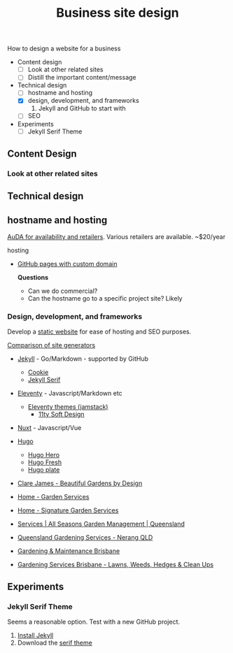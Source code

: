 ﻿---
backlinks:
- title: Web development
  url: /sense/Web-development/web-development.html
tags: web-development
title: Business site design
type: note
---
How to design a website for a business

- Content design
    - [ ] Look at other related sites
    - [ ] Distill the important content/message
- Technical design
    - [ ] hostname and hosting
    - [X] design, development, and frameworks
        1. Jekyll and GitHub to start with
    - [ ] SEO
- Experiments
    - [ ] Jekyll Serif Theme

## Content Design

### Look at other related sites

## Technical design

## hostname and hosting

[AuDA for availability and retailers](https://www.auda.org.au/domain-search?domain=sandysgardening.com.au). Various retailers are available. ~$20/year

hosting

- [GitHub pages with custom domain](https://docs.github.com/en/pages/configuring-a-custom-domain-for-your-github-pages-site) 

    **Questions** 
    - Can we do commercial?
    - Can the hostname go to a specific project site? Likely

### Design, development, and frameworks

Develop a [static website](https://theunlikelydeveloper.com/build-a-static-website/) for ease of hosting and SEO purposes.

[Comparison of site generators](https://jamstack.org/generators/)

- [Jekyll](https://jekyllrb.com/resources/) - Go/Markdown - supported by GitHub
    - [Cookie](https://github.com/abhinavs/cookie)
    - [Jekyll Serif](https://github.com/zerostaticthemes/jekyll-serif-theme)
- [Eleventy](https://www.11ty.dev/) - Javascript/Markdown etc
    - [Eleventy themes (jamstack)](https://jamstackthemes.dev/ssg/eleventy/)
        - [11ty Soft Design](https://jamstackthemes.dev/demo/theme/11ty-soft-ui-design/)
- [Nuxt](https://v2.nuxt.com/) - Javascript/Vue
- [Hugo](https://gohugo.io/)
    - [Hugo Hero](https://github.com/zerostaticthemes/hugo-hero-theme)
    - [Hugo Fresh](https://github.com/StefMa/hugo-fresh)
    - [Hugo plate](https://github.com/zeon-studio/hugoplate)

- [Clare James - Beautiful Gardens by Design](https://clarejames.com.au/)
- [Home - Garden Services](https://www.gardenservicesbrisbane.com.au/) 
- [Home - Signature Garden Services](https://signaturegardenservices.com.au/)
- [Services | All Seasons Garden Management | Queensland](https://www.asgm.com.au/services)
- [Queensland Gardening Services - Nerang QLD](https://www.serviceseeking.com.au/profile/91322-queensland-gardening-services)
- [Gardening & Maintenance Brisbane](https://queenslandhorticulture.com.au/our-services/garden-maintenance/)
- [Gardening Services Brisbane - Lawns, Weeds, Hedges & Clean Ups](https://www.greenteambrisbane.com.au/)


## Experiments

### Jekyll Serif Theme

Seems a reasonable option. Test with a new GitHub project.

1. [Install Jekyll](https://jekyllrb.com/docs/installation/)
2. Download the [serif theme](https://github.com/zerostaticthemes/jekyll-serif-theme)